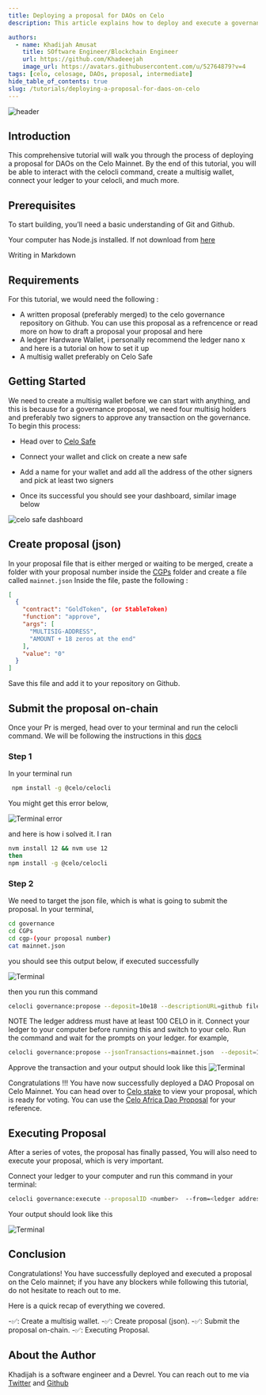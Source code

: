 ```yaml
---
title: Deploying a proposal for DAOs on Celo
description: This article explains how to deploy and execute a governance proposal for DAOs om celo

authors:
  - name: Khadijah Amusat
    title: SOftware Engineer/Blockchain Engineer
    url: https://github.com/Khadeeejah
    image_url: https://avatars.githubusercontent.com/u/52764879?v=4
tags: [celo, celosage, DAOs, proposal, intermediate]
hide_table_of_contents: true
slug: /tutorials/deploying-a-proposal-for-daos-on-celo
---
```


![header](../../src/data-tutorials/showcase/intermediate/deploying-a-proposal-for-daos-on-celo.png)

## Introduction

This comprehensive tutorial will walk you through the process of deploying a proposal for DAOs on the Celo Mainnet. By the end of this tutorial, you will be able to interact with the celocli command, create a multisig wallet, connect your ledger to your celocli, and much more.

## Prerequisites

To start building, you’ll need a basic understanding of Git and Github.

Your computer has Node.js installed. If not download from [here](https://nodejs.org/en/download/)

Writing in Markdown

## Requirements

For this tutorial, we would need the following :

- A written proposal (preferably merged) to the celo governance repository on Github. You can use this proposal as a refrencence or read more on how to draft a proposal your proposal and here
- A ledger Hardware Wallet, i personally recommend the ledger nano x and here is a tutorial on how to set it up
- A multisig wallet preferably on Celo Safe

## Getting Started

We need to create a multisig wallet before we can start with anything, and this is because for a governance proposal, we need four multisig holders and preferably two signers to approve any transaction on the governance. To begin this process:

- Head over to [Celo Safe](https://old-safe.celo.org/#/welcome)

- Connect your wallet and click on create a new safe

- Add a name for your wallet and add all the address of the other signers and pick at least two signers

- Once its successful you should see your dashboard, similar image below

![celo safe dashboard](./images/screenshot-1.png)

## Create proposal (json)

In your proposal file that is either merged or waiting to be merged, create a folder with your proposal number inside the [CGPs](https://github.com/Khadeeejah/governance/tree/main/CGPs) folder and create a file called `mainnet.json` Inside the file, paste the following :

```json
[
  {
    "contract": "GoldToken", (or StableToken)
    "function": "approve",
    "args": [
      "MULTISIG-ADDRESS",
      "AMOUNT + 18 zeros at the end"
    ],
    "value": "0"
  }
]
```

Save this file and add it to your repository on Github.

## Submit the proposal on-chain

Once your Pr is merged, head over to your terminal and run the celocli command. We will be following the instructions in this [docs](https://docs.celo.org/cli)

### Step 1

In your terminal run

```bash
 npm install -g @celo/celocli
```

You might get this error below,

![Terminal error](./images/screenshot-2.png)

and here is how i solved it. I ran

```bash
nvm install 12 && nvm use 12
then
npm install -g @celo/celocli
```

### Step 2

We need to target the json file, which is what is going to submit the proposal. In your terminal,

```bash
cd governance
cd CGPs
cd cgp-(your proposal number)
cat mainnet.json
```

you should see this output below, if executed successfully

![Terminal ](./images/screenshot-3.png)

then you run this command

```bash
celocli governance:propose --deposit=10e18 --descriptionURL=github file of the proposal --from=address of your ledger wallet  --useLedger --ledgerAddresses=5
```

NOTE The ledger address must have at least 100 CELO in it. Connect your ledger to your computer before running this and switch to your celo. Run the command and wait for the prompts on your ledger.
for example,

```bash
celocli governance:propose --jsonTransactions=mainnet.json  --deposit=100e18 --descriptionURL=https://github.com/celo-org/governance/blob/main/CGPs/cgp-0068P.md --from=0x48853EB3D2d69232BF28Ab3cFE535d0351ed62c6 --useLedger --ledgerAddresses=5
```

Approve the transaction and your output should look like this
![Terminal ](./images/screenshot-4.png)

Congratulations !!! You have now successfully deployed a DAO Proposal on Celo Mainnet. You can head over to [Celo stake](https://celo.stake.id/#/proposal/85) to view your proposal, which is ready for voting. You can use the [Celo Africa Dao Proposal](https://celo.stake.id/#/proposal/85) for your reference.

## Executing Proposal

After a series of votes, the proposal has finally passed, You will also need to execute your proposal, which is very important.

Connect your ledger to your computer and run this command in your terminal:

```bash
celocli governance:execute --proposalID <number>  --from=<ledger address> --useLedger --ledgerAddresses=5
```

Your output should look like this

![Terminal ](./images/screenshot-5.png)

## Conclusion

Congratulations! You have successfully deployed and executed a proposal on the Celo mainnet; if you have any blockers while following this tutorial, do not hesitate to reach out to me.

Here is a quick recap of everything we covered.

-✅: Create a multisig wallet.
-✅: Create proposal (json).
-✅: Submit the proposal on-chain.
-✅: Executing Proposal.

## About the Author
Khadijah is a software engineer and a Devrel. You can reach out to me via
[Twitter](https://twitter.com/_khadeeejah) and [Github](https://github.com/Khadeeejah)
